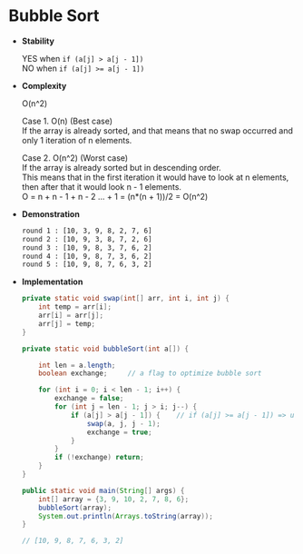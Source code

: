 # Bubble Sort

* **Stability**
    
    YES when `if (a[j] > a[j - 1])` <br>
    NO  when `if (a[j] >= a[j - 1])`

* **Complexity**

    O(n^2)

    Case 1. O(n) (Best case)<br> 
    If the array is already sorted, and that means that no swap occurred and only 1 iteration of n elements.
       
    Case 2. O(n^2) (Worst case)<br> 
    If the array is already sorted but in descending order. <br> 
    This means that in the first iteration it would have to look at n elements, <br> 
    then after that it would look n - 1 elements.<br> 
    O = n + n - 1 + n - 2 ... + 1 = (n*(n + 1))/2 = O(n^2)
    
* **Demonstration**

    ```bash
    round 1 : [10, 3, 9, 8, 2, 7, 6]
    round 2 : [10, 9, 3, 8, 7, 2, 6]
    round 3 : [10, 9, 8, 3, 7, 6, 2]
    round 4 : [10, 9, 8, 7, 3, 6, 2]
    round 5 : [10, 9, 8, 7, 6, 3, 2]
    ``` 
    
* **Implementation**
    
    ```java
    private static void swap(int[] arr, int i, int j) {
        int temp = arr[i];
        arr[i] = arr[j];
        arr[j] = temp;
    }
    ```
    
    ```java
    private static void bubbleSort(int a[]) {

        int len = a.length;
        boolean exchange;     // a flag to optimize bubble sort

        for (int i = 0; i < len - 1; i++) {
            exchange = false;
            for (int j = len - 1; j > i; j--) {
                if (a[j] > a[j - 1]) {    // if (a[j] >= a[j - 1]) => unstable
                    swap(a, j, j - 1);
                    exchange = true;
                }
            }
            if (!exchange) return;
        }
    }
    ```
        
    ```java
    public static void main(String[] args) {
        int[] array = {3, 9, 10, 2, 7, 8, 6};
        bubbleSort(array);
        System.out.println(Arrays.toString(array));
    }
    
    // [10, 9, 8, 7, 6, 3, 2]
  
    ```